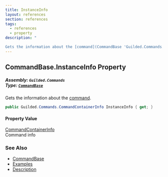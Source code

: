 ```yaml
---
title: InstanceInfo
layout: references
section: references
tags:
  - references
  - property
description: "

Gets the information about the [command](CommandBase 'Guilded.Commands.CommandBase')."
---
```


## CommandBase.InstanceInfo Property
##### **Assembly:** `Guilded.Commands`<br/>**Type:** [`CommandBase`](CommandBase 'Guilded.Commands.CommandBase')

Gets the information about the [command](CommandBase 'Guilded.Commands.CommandBase').

```csharp
public Guilded.Commands.CommandContainerInfo InstanceInfo { get; }
```

#### Property Value
[CommandContainerInfo](CommandContainerInfo 'Guilded.Commands.CommandContainerInfo')  
Command info

### See Also
- [CommandBase](CommandBase 'Guilded.Commands.CommandBase')
- [Examples](CommandBase.Examples 'Guilded.Commands.CommandBase.Examples')
- [Description](CommandBase.Description 'Guilded.Commands.CommandBase.Description')